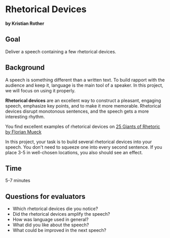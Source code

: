 
# Rhetorical Devices

**by Kristian Rother**

## Goal

Deliver a speech containing a few rhetorical devices.

## Background

A speech is something different than a written text. To build rapport with the audience and keep it, language is the main tool of a speaker. In this project, we will focus on using it properly.

**Rhetorical devices** are an excellent way to construct a pleasant, engaging speech, emphasize key points, and to make it more memorable. Rhetorical devices disrupt monotonous sentences, and the speech gets a more interesting rhythm.

You find excellent examples of rhetorical devices on [25 Giants of Rhetoric by Florian Mueck](http://www.florianmueck.com/wordpress/wp-content/uploads/2014/05/25giantsofrhetoric.pdf)

In this project, your task is to build several rhetorical devices into your speech. You don't need to squeeze one into every second sentence. If you place 3-5 in well-chosen locations, you also should see an effect.

## Time

5-7 minutes

## Questions for evaluators

* Which rhetorical devices die you notice?
* Did the rhetorical devices amplify the speech?
* How was language used in general?
* What did you like about the speech?
* What could be improved in the next speech?

